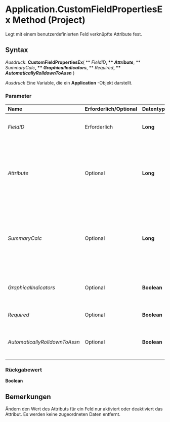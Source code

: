 
# Application.CustomFieldPropertiesEx Method (Project)

Legt mit einem benutzerdefinierten Feld verknüpfte Attribute fest.


## Syntax

 _Ausdruck_. **CustomFieldPropertiesEx**( ** _FieldID_**, ** _Attribute_**, ** _SummaryCalc_**, ** _GraphicalIndicators_**, ** _Required_**, ** _AutomaticallyRolldownToAssn_** )

 _Ausdruck_ Eine Variable, die ein **Application** -Objekt darstellt.


### Parameter



|**Name**|**Erforderlich/Optional**|**Datentyp**|**Beschreibung**|
|:-----|:-----|:-----|:-----|
| _FieldID_|Erforderlich|**Long**|Das benutzerdefinierte Feld. Kann eine der  **[PjCustomField](eed248af-bde2-8299-3737-253cf96411e2.md)** -Konstanten sein.|
| _Attribute_|Optional|**Long**|Das Attribut, mit dem mit FieldID angegebenen Feld verknüpfen. Kann eine der folgenden  **[PjCustomFieldAttribute](a9c722e8-b268-5639-ad3d-7940fed9e9f1.md)** -Konstanten sein: **PjFieldAttributeNone**, **PjFieldAttributeFormula** oder **PjFieldAttributeValueList**.|
| _SummaryCalc_|Optional|**Long**|Die Berechnung, die für das benutzerdefinierte Feld für Sammelvorgangszeilen und Gruppierungs-Sammelvorgangszeilen ausgeführt werden soll. Dies kann eine der  **[PjSummaryCalc](90f7ebf7-cc66-c92d-e1d5-6f3d7cd942be.md)** -Konstanten sein:|
| _GraphicalIndicators_|Optional|**Boolean**|**True,** Wenn anstelle von Daten für das benutzerdefinierte Feld grafische Symbole angezeigt.|
| _Required_|Optional|**Boolean**|**True,** Wenn das benutzerdefinierte Feld erforderlich ist.|
| _AutomaticallyRolldownToAssn_|Optional|**Boolean**|True, wenn das benutzerdefinierte Feld automatisch zu den Zuordnungen verschoben wird.|

### Rückgabewert

 **Boolean**


## Bemerkungen

Ändern den Wert des Attributs für ein Feld nur aktiviert oder deaktiviert das Attribut. Es werden keine zugeordneten Daten entfernt.


